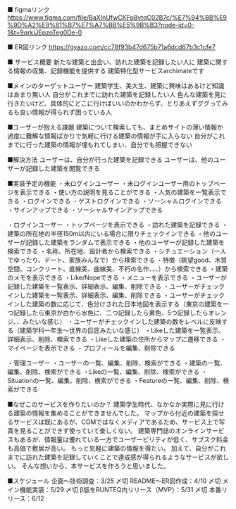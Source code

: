 ■ figmaリンク
https://www.figma.com/file/BaXInUfwCKFp8vtqC02B7c/%E7%94%BB%E9%9D%A2%E9%81%B7%E7%A7%BB%E5%9B%B3?node-id=0-1&t=9qrkiJEpzoTeg0De-0

■ ER図リンク
https://gyazo.com/cc78f93b47d675b71a6dcd67b3c1cfe7

■ サービス概要
新たな建築と出会い、訪れた建築を記録したい人に
建築に関する情報の収集、記録機能を提供する
建築特化型サービスarchimateです

■メインのターゲットユーザー
建築学生、美大生、建築に興味はあるけど知識はあまり無い人
自分がこれまでに訪れた建築を記録したい人
色んな建築を見に行きたいけど、具体的にどこに行けばいいのかわからず、とりあえずググってみるも良い情報が得られず困っている人

■ユーザーが抱える課題
建築について検索しても、まとめサイトの薄い情報か過度に難解な情報ばかりで気軽に行ける建築の情報が手に入らない
自分がこれまでに行った建築の情報が埋もれてしまい、自分でも把握できない

■解決方法
ユーザーは、自分が行った建築を記録できる
ユーザーは、他のユーザーが記録した建築を閲覧できる

■実装予定の機能
・未ログインユーザー
	・未ログインユーザー用のトップページを表示できる
		・使い方の説明を見ることができる
		・人気の建築を一覧表示できる
	・ログインできる
		・ゲストログインできる
		・ソーシャルログインできる
	・サインアップできる
		・ソーシャルサインアップできる

・ログインユーザー
	・トップページを表示できる
		・訪れた建築を記録できる
       ・建築の所在地の半径150m以内にいる場合に限りチェックインできる
		・他のユーザーが記録した建築をランダムで表示できる
		・他のユーザーが記録した建築を検索できる
			・名称、所在地、設計者から検索できる
			・シチュエーション（一人でゆったり、デート、家族みんなで）から検索できる
			・特徴（眺望good、木質空間、コンクリート、直線美、曲線美、不朽の名作、、、）から検索できる
		・建築のメモを表示できる
		・Like/Nopeできる
	・メニューを表示できる
		・ユーザーが記録した建築を一覧表示、詳細表示、編集、削除できる
    ・ユーザーがチェックインした建築を一覧表示、詳細表示、編集、削除できる
		・ユーザーがチェックインした建築の数に応じて、色分けされた日本地図を表示する（東京の建築を一つ記録したら東京が白から水色に、二つ記録したら黄色、5つ記録したらオレンジ、、みたいな感じ）
		・ユーザーがチェックインした建築の数をレベルに反映する（建築学科一年生〜世界の巨匠みたいな感じ）
		・Likeした建築を一覧表示、詳細表示、削除、検索できる
		・Likeした建築の住所からマップに遷移できる	
		・マイページを表示できる
			・プロフィールを編集、削除できる

・管理ユーザー
	・ユーザーの一覧、編集、削除、検索ができる
	・建築の一覧、編集、削除、検索ができる
	・Likeの一覧、編集、削除、検索ができる
	・Situationの一覧、編集、削除、検索ができる
	・Featureの一覧、編集、削除、検索ができる

■なぜこのサービスを作りたいのか？
建築学生時代、なかなか実際に見に行ける建築の情報を集めることができませんでした。
マップから付近の建築を探せるサービスは既にあるが、CGMではなくメディアであるため、サービス上で写真を見ることができず使っていて楽しくない。
建築専門誌のオンラインサービスもあるが、情報量は優れている一方でユーザービリティが低く、サブスク料金も高価で敷居が高い。
もっと気軽に建築の情報を得たい。
加えて、自分がこれまでに訪れた建築を記録していくことで達成感が得られるようなサービスが欲しい。
そんな想いから、本サービスを作ろうと思いました。

■スケジュール
企画〜技術調査：3/25 〆切
README〜ER図作成：4/10 〆切
メイン機能実装：5/29 〆切
β版をRUNTEQ内リリース（MVP）：5/31 〆切
本番リリース：6/12